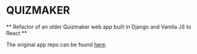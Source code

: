 # QUIZMAKER

**
Refactor of an older Quizmaker web app built in Django and Vanilla JS to React
**

The original app repo can be found [here](https://github.com/katarzynabogumil/Quizmaker-CS50/).

